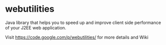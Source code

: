 webutilities
============

Java library that helps you to speed up and improve client side performance of your J2EE web application.

Visit https://code.google.com/p/webutilities/ for more details and Wiki

